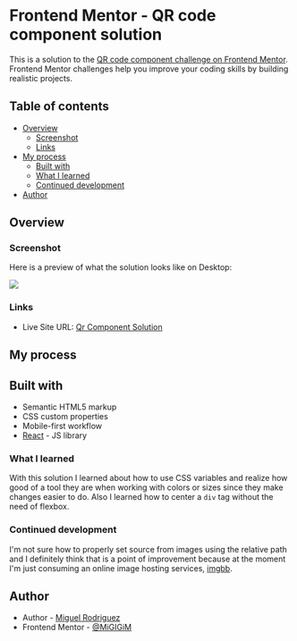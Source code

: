 # Frontend Mentor - QR code component solution

This is a solution to the [QR code component challenge on Frontend Mentor](https://www.frontendmentor.io/challenges/qr-code-component-iux_sIO_H). Frontend Mentor challenges help you improve your coding skills by building realistic projects. 

## Table of contents

- [Overview](#overview)
  - [Screenshot](#screenshot)
  - [Links](#links)
- [My process](#my-process)
  - [Built with](#built-with)
  - [What I learned](#what-i-learned)
  - [Continued development](#continued-development)
- [Author](#author)


## Overview

### Screenshot

Here is a preview of what the solution looks like on Desktop:

![](https://i.ibb.co/6nB3RHh/Web-capture-1-11-2022-222033-localhost.jpg)

### Links

- Live Site URL: [Qr Component Solution](https://qr-component-alpha.vercel.app/)


## My process

## Built with

- Semantic HTML5 markup
- CSS custom properties
- Mobile-first workflow
- [React](https://reactjs.org/) - JS library

### What I learned

With this solution I learned about how to use CSS variables and realize how good of a tool they are when working with colors or sizes since they make changes easier to do. Also I learned how to center a `div` tag without the need of flexbox.

### Continued development

I'm not sure how to properly set source from images using the relative path and I definitely think that is a point of improvement because at the moment I'm just consuming an online image hosting services, [imgbb](https://imgbb.com/).

## Author

- Author - [Miguel Rodriguez](https://www.linkedin.com/in/fmiguelop/)
- Frontend Mentor - [@MiGIGiM](https://www.frontendmentor.io/profile/MiGIGiM)
